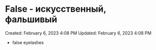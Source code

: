 # False - искусственный, фальшивый

Created: February 6, 2023 4:08 PM
Updated: February 6, 2023 4:08 PM

- false eyelashes
